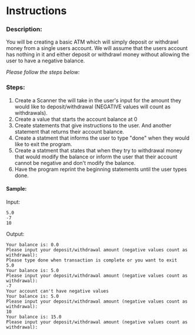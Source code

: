 # Instructions  
### Description:
You will be creating a basic ATM which will simply deposit or withdrawl money from a single users account. We will assume that the users account has nothing in it and either deposit or withdrawl money without allowing the user to have a negative balance.

*Please follow the steps below:*

### Steps:

1. Create a Scanner the will take in the user's input for the amount they would like to deposit/withdrawal (NEGATIVE values will count as withdrawals).
2. Create a value that starts the account balance at 0
3. Create statements that give instructions to the user. And another statement that returns their account balance.
4. Create a statment that informs the user to type "done" when they would like to exit the program.
5. Create a statment that states that when they try to withdrawal money that would modify the balance or inform the user that their account cannot be negative and don't modify the balance. 
6. Have the program reprint the beginning statements until the user types done.


#### Sample:
Input:
```
5.0
-7
10
```
Output:
```
Your balance is: 0.0
Please input your deposit/withdrawal amount (negative values count as withdrawal):
Please type done when transaction is complete or you want to exit
5.0
Your balance is: 5.0
Please input your deposit/withdrawal amount (negative values count as withdrawal):
-7
Your account can't have negative values
Your balance is: 5.0
Please input your deposit/withdrawal amount (negative values count as withdrawal):
10
Your balance is: 15.0
Please input your deposit/withdrawal amount (negative values count as withdrawal):

```